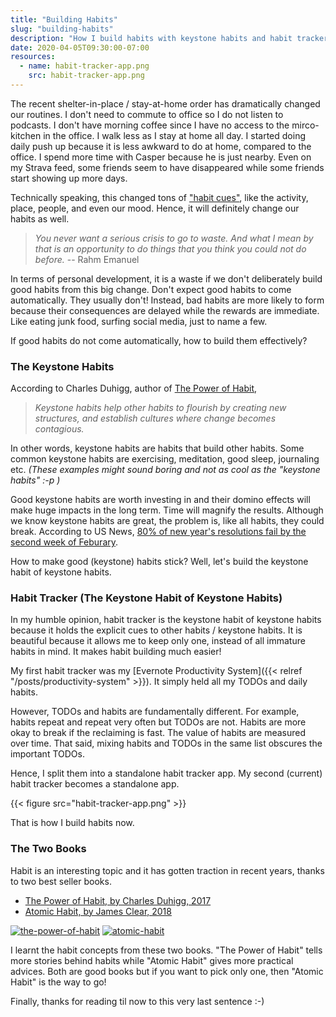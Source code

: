 ```yaml
---
title: "Building Habits"
slug: "building-habits"
description: "How I build habits with keystone habits and habit tracker."
date: 2020-04-05T09:30:00-07:00
resources:
  - name: habit-tracker-app.png
    src: habit-tracker-app.png
---
```


The recent shelter-in-place / stay-at-home order has dramatically changed our routines. I don't need to commute to office so I do not listen to podcasts. I don't have morning coffee since I have no access to the mirco-kitchen in the office. I walk less as I stay at home all day. I started doing daily push up because it is less awkward to do at home, compared to the office. I spend more time with Casper because he is just nearby. Even on my Strava feed, some friends seem to have disappeared while some friends start showing up more days.

Technically speaking, this changed tons of ["habit cues"](https://jamesclear.com/habit-triggers), like the activity, place, people, and even our mood. Hence, it will definitely change our habits as well.

> _You never want a serious crisis to go to waste. And what I mean by that is an opportunity to do things that you think you could not do before._
> -- Rahm Emanuel

In terms of personal development, it is a waste if we don't deliberately build good habits from this big change. Don't expect good habits to come automatically. They usually don't! Instead, bad habits are more likely to form because their consequences are delayed while the rewards are immediate. Like eating junk food, surfing social media, just to name a few.

If good habits do not come automatically, how to build them effectively?

### The Keystone Habits

According to Charles Duhigg, author of [The Power of Habit](https://amzn.to/2wUsd65), 

> _Keystone habits help other habits to flourish by creating new structures, and establish cultures where change becomes contagious._

In other words, keystone habits are habits that build other habits. Some common keystone habits are exercising, meditation, good sleep, journaling etc. _(These examples might sound boring and not as cool as the "keystone habits" :-p )_

Good keystone habits are worth investing in and their domino effects will make huge impacts in the long term. Time will magnify the results. Although we know keystone habits are great, the problem is, like all habits, they could break. According to US News, [80% of new year's resolutions fail by the second week of Feburary](https://health.usnews.com/health-news/blogs/eat-run/articles/2015-12-29/why-80-percent-of-new-years-resolutions-fail).

How to make good (keystone) habits stick? Well, let's build the keystone habit of keystone habits.

### Habit Tracker (The Keystone Habit of Keystone Habits)

In my humble opinion, habit tracker is the keystone habit of keystone habits because it holds the explicit cues to other habits / keystone habits. It is beautiful because it allows me to keep only one, instead of all immature habits in mind. It makes habit building much easier!

My first habit tracker was my [Evernote Productivity System]({{< relref "/posts/productivity-system" >}}). It simply held all my TODOs and daily habits. 

However, TODOs and habits are fundamentally different. For example, habits repeat and repeat very often but TODOs are not. Habits are more okay to break if the reclaiming is fast. The value of habits are measured over time. That said, mixing habits and TODOs in the same list obscures the important TODOs. 

Hence, I split them into a standalone habit tracker app. My second (current) habit tracker becomes a standalone app.

{{< figure src="habit-tracker-app.png" >}}

That is how I build habits now.

### The Two Books

Habit is an interesting topic and it has gotten traction in recent years, thanks to two best seller books.

- [The Power of Habit, by Charles Duhigg, 2017](https://amzn.to/2wUsd65)
- [Atomic Habit, by James Clear, 2018](https://amzn.to/3dTW92L)

[![the-power-of-habit](//ws-na.amazon-adsystem.com/widgets/q?_encoding=UTF8&MarketPlace=US&ASIN=B007EJSMC8&ServiceVersion=20070822&ID=AsinImage&WS=1&Format=_SL250_&tag=whhone-20)](https://amzn.to/2wUsd65) [![atomic-habit](//ws-na.amazon-adsystem.com/widgets/q?_encoding=UTF8&MarketPlace=US&ASIN=B07RFSSYBH&ServiceVersion=20070822&ID=AsinImage&WS=1&Format=_SL250_&tag=whhone-20)](https://amzn.to/3dTW92L)

I learnt the habit concepts from these two books. "The Power of Habit" tells more stories behind habits while "Atomic Habit" gives more practical advices. Both are good books but if you want to pick only one, then "Atomic Habit" is the way to go!

Finally, thanks for reading til now to this very last sentence :-)
